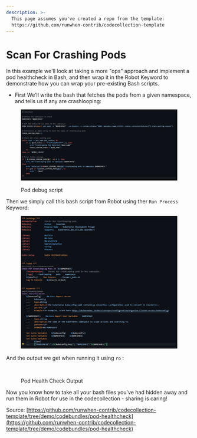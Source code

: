 ```yaml
---
description: >-
  This page assumes you've created a repo from the template:
  https://github.com/runwhen-contrib/codecollection-template
---
```


# Scan For Crashing Pods

In this example we'll look at taking a more "ops" approach and implement a pod healthcheck in Bash, and then wrap it in the Robot Keyword to demonstrate how you can wrap your pre-existing Bash scripts.

* First We'll write the bash that fetches the pods from a given namespace, and tells us if any are crashlooping:

<figure><img src="../../.gitbook/assets/image (2) (1).png" alt=""><figcaption><p>Pod debug script</p></figcaption></figure>

Then we simply call this bash script from Robot using ther `Run Process` Keyword:

<figure><img src="../../.gitbook/assets/image (3) (1).png" alt=""><figcaption></figcaption></figure>



And the output we get when running it using `ro` : &#x20;

<figure><img src="../../.gitbook/assets/image (4).png" alt=""><figcaption><p>Pod Health Check Output</p></figcaption></figure>

Now you know how to take all your bash files you've had hidden away and run them in Robot for use in the codecollection - sharing is caring!

Source: [https://github.com/runwhen-contrib/codecollection-template/tree/demo/codebundles/pod-healthcheck](https://github.com/runwhen-contrib/codecollection-template/tree/demo/codebundles/pod-healthcheck)
